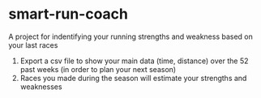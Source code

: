 # smart-run-coach
A project for indentifying your running strengths and weakness based on your last races
1) Export a csv file to show your main data (time, distance) over the 52 past weeks (in order to plan your next season)
2) Races you made during the season will estimate your strengths and weaknesses

